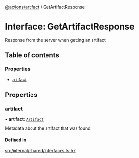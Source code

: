 [@actions/artifact](../README.md) / GetArtifactResponse

# Interface: GetArtifactResponse

Response from the server when getting an artifact

## Table of contents

### Properties

- [artifact](GetArtifactResponse.md#artifact)

## Properties

### artifact

• **artifact**: [`Artifact`](Artifact.md)

Metadata about the artifact that was found

#### Defined in

[src/internal/shared/interfaces.ts:57](https://github.com/actions/toolkit/blob/e3764a5/packages/artifact/src/internal/shared/interfaces.ts#L57)
